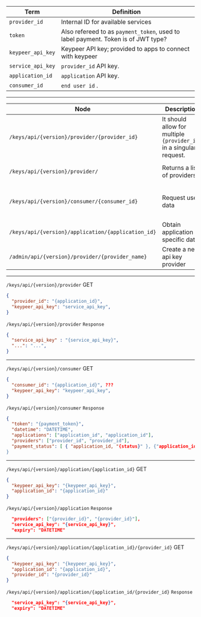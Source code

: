| Term | Definition
|----|----
| `provider_id` | Internal ID for available services
| `token` | Also refereed to as `payment_token`, used to label payment. Token is of JWT type?
| `keypeer_api_key` | Keypeer API key; provided to apps to connect with keypeer
| `service_api_key` | `provider_id` API key.
| `application_id` | `application` API key.
| `consumer_id` | `end user id` .

---

| Node | Description | Method | Response 
|----|----|----|----
|`/keys/api/{version}/provider/{provider_id}`| It should allow for multiple `{provider_id}` in a singular request.| GET |  `{TOKEN}`, `{keypeer_api_key}`, `datetime`
|`/keys/api/{version}/provider/`| Returns a list of providers | GET |  `{TOKEN}`, `{keypeer_api_key}`, `datetime`
|`/keys/api/{version}/consumer/{consumer_id}` | Request user data |  GET |  `{consumer_id}`, `{provider_id}, `expiry`, {provider_id}`, `expiry`
|`/keys/api/{version}/application/{application_id}` | Obtain application specific data  | GET | `{provider_id}`, '{provider_id}`
|`/admin/api/{version}/provider/{provider_name}`| Create a new api key provider | PUT |  `{provider_id}`, `datetime`

---
`/keys/api/{version}/provider` GET
```json
{
  "provider_id": "{application_id}",
  "keypeer_api_key": "service_api_key",
}
```
`/keys/api/{version}/provider` `Response`
```json
{
  "service_api_key" : "{service_api_key}",
  "...": "...",
}
```
---
`/keys/api/{version}/consumer` GET
```json
{
  "consumer_id": "{application_id}", ???
  "keypeer_api_key": "keypeer_api_key",
}
```
`/keys/api/{version}/consumer` `Response`
```json
{
  "token": "{payment_token}",
  "datetime": "DATETIME",
  "applications": ["application_id", "application_id"],
  "providers": ["provider_id", "provider_id"],
  "payment_status": [ { "application_id, "{status}" }, {"application_id", "{status}"} ],
}
```
---
`/keys/api/{version}/application/{application_id}` GET
```json
{
  "keypeer_api_key": "{keypeer_api_key}",
  "application_id": "{application_id}"
}
```

`/keys/api/{version}/application` `Response`
```json
  "providers": ["{provider_id}", "{provider_id}"], 
  "service_api_key": "{service_api_key}",
  "expiry": "DATETIME"
```
---
`/keys/api/{version}/application/{application_id}/{provider_id}` GET
```json
{
  "keypeer_api_key": "{keypeer_api_key}",
  "application_id": "{application_id}",
  "provider_id": "{provider_id}"
}
```

`/keys/api/{version}/application/{application_id/{provider_id}` `Response`
```json
  "service_api_key": "{service_api_key}",
  "expiry": "DATETIME"
```
